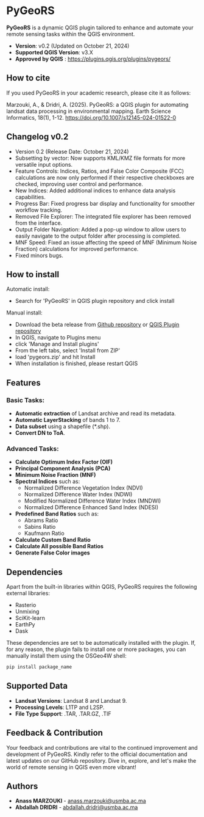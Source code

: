 # PyGeoRS

**PyGeoRS** is a dynamic QGIS plugin tailored to enhance and automate your remote sensing tasks within the QGIS environment.

- **Version**: v0.2 (Updated on October 21, 2024)
- **Supported QGIS Version**: v3.X
- **Approved by QGIS** : https://plugins.qgis.org/plugins/pygeors/

## How to cite
If you used PyGeoRS in your academic research, please cite it as follows:

Marzouki, A., & Dridri, A. (2025). PyGeoRS: a QGIS plugin for automating landsat data processing in environmental mapping. Earth Science Informatics, 18(1), 1-12.
https://doi.org/10.1007/s12145-024-01522-0

  ## Changelog v0.2
- Version 0.2 (Release Date: October 21, 2024)
- Subsetting by vector: Now supports KML/KMZ file formats for more versatile input options.
- Feature Controls: Indices, Ratios, and False Color Composite (FCC) calculations are now only performed if their respective checkboxes are checked, improving user control and performance.
- New Indices: Added additional indices to enhance data analysis capabilities.
- Progress Bar: Fixed progress bar display and functionality for smoother workflow tracking.
- Removed File Explorer: The integrated file explorer has been removed from the interface.
- Output Folder Navigation: Added a pop-up window to allow users to easily navigate to the output folder after processing is completed.
- MNF Speed: Fixed an issue affecting the speed of MNF (Minimum Noise Fraction) calculations for improved performance.
- Fixed minors bugs.
  
## How to install
Automatic install:
- Search for 'PyGeoRS' in QGIS plugin repository and click install
  
Manual install:
- Download the beta release from [Github repository](https://github.com/AnassMarzouki/PyGeoRS/releases/download/v0.2/pygeors.zip) or [QGIS Plugin repository](https://plugins.qgis.org/plugins/pygeors/version/0.2/download/)
- In QGIS, navigate to Plugins menu
- click 'Manage and Install plugins'
- From the left tabs, select 'Install from ZIP'
- load 'pygeors.zip' and hit Install
- When installation is finished, please restart QGIS

## Features

### Basic Tasks:
- **Automatic extraction** of Landsat archive and read its metadata.
- **Automatic LayerStacking** of bands 1 to 7.
- **Data subset** using a shapefile (*.shp).
- **Convert DN to ToA**.
  
### Advanced Tasks:
- **Calculate Optimum Index Factor (OIF)**
- **Principal Component Analysis (PCA)**
- **Minimum Noise Fraction (MNF)**
- **Spectral Indices** such as:
  - Normalized Difference Vegetation Index (NDVI)
  - Normalized Difference Water Index (NDWI)
  - Modified Normalized Difference Water Index (MNDWI)
  - Normalized Difference Enhanced Sand Index (NDESI)
- **Predefined Band Ratios** such as:
  - Abrams Ratio
  - Sabins Ratio
  - Kaufmann Ratio
- **Calculate Custom Band Ratio**
- **Calculate All possible Band Ratios**
- **Generate False Color images**

## Dependencies

Apart from the built-in libraries within QGIS, PyGeoRS requires the following external libraries:

- Rasterio
- Unmixing
- SciKit-learn
- EarthPy
- Dask

These dependencies are set to be automatically installed with the plugin. If, for any reason, the plugin fails to install one or more packages, you can manually install them using the OSGeo4W shell:

```bash
pip install package_name
```

## Supported Data

- **Landsat Versions**: Landsat 8 and Landsat 9.
- **Processing Levels**: L1TP and L2SP.
- **File Type Support**: .TAR, .TAR.GZ, .TIF

## Feedback & Contribution

Your feedback and contributions are vital to the continued improvement and development of PyGeoRS. Kindly refer to the official documentation and latest updates on our GitHub repository. Dive in, explore, and let's make the world of remote sensing in QGIS even more vibrant!

## Authors
- **Anass MARZOUKI** - anass.marzouki@usmba.ac.ma
- **Abdallah DRIDRI** - abdallah.dridri@usmba.ac.ma
